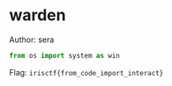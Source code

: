 # warden
Author: sera

```py
from os import system as win
```

Flag: `irisctf{from_code_import_interact}`
